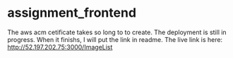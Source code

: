 # assignment_frontend
The aws acm cetificate takes so long to to create.
The deployment is still in progress. When it finishs, I will put the link in readme.
The live link is here: http://52.197.202.75:3000/ImageList

